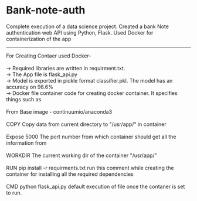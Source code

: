 # Bank-note-auth
Complete execution of a data science project. Created a bank Note authentication web API using Python, Flask. Used Docker for containerization of the app
<hr/>
For Creating Contaer used Docker-<br />
<br />
-> Required libraries are written in requirment.txt.<br />
-> The App file is flask_api.py<br />
-> Model is exported in pickle format classifier.pkl. The model has an accuracy on 98.6%<br />
-> Docker file container code for creating docker container. It specifies things such as<br /><br />
      From  Base image - continuumio/anaconda3<br /><br />
      COPY Copy data from current directory to "/usr/app/" in container<br /><br />
      Expose 5000 The port number from which container should get all the information from<br /><br />
      WORKDIR The current working dir of the container "/usr/app/"<br /><br />
      RUN pip install -r requirments.txt run this comment while creating the container for installing all the required dependencies<br /><br />
      CMD python flask_api.py default execution of file once the contaner is set to run.<br /><br />
   
